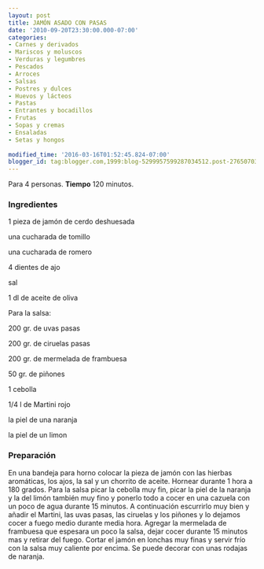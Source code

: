 ```yaml
---
layout: post
title: JAMÓN ASADO CON PASAS
date: '2010-09-20T23:30:00.000-07:00'
categories:
- Carnes y derivados
- Mariscos y moluscos
- Verduras y legumbres
- Pescados
- Arroces
- Salsas
- Postres y dulces
- Huevos y lácteos
- Pastas
- Entrantes y bocadillos
- Frutas
- Sopas y cremas
- Ensaladas
- Setas y hongos
 
modified_time: '2016-03-16T01:52:45.824-07:00'
blogger_id: tag:blogger.com,1999:blog-5299957599287034512.post-2765070315518362513
---
```


Para 4 personas.
<b>Tiempo</b> 120 minutos.

<h3>Ingredientes</h3>

1 pieza de jamón de cerdo deshuesada

una cucharada de tomillo

una cucharada de romero

4 dientes de ajo

sal

1 dl de aceite de oliva

Para la salsa:

200 gr. de uvas pasas

200 gr. de ciruelas pasas

200 gr. de mermelada de frambuesa

50 gr. de piñones

1 cebolla

1/4 l de Martini rojo

la piel de una naranja

la piel de un limon

<h3>Preparación</h3>

En una bandeja para horno colocar la pieza de jamón con las hierbas aromáticas, los ajos, la sal y un chorrito de aceite. Hornear durante 1 hora a 180 grados. Para la salsa picar la cebolla muy fin, picar la piel de la naranja y la del limón también muy fino y ponerlo todo a cocer en una cazuela con un poco de agua durante 15 minutos. A continuación escurrirlo muy bien y añadir el Martini, las uvas pasas, las ciruelas y los piñones y lo dejamos cocer a fuego medio durante media hora. Agregar la mermelada de frambuesa que espesara un poco la salsa, dejar cocer durante 15 minutos mas y retirar del fuego. Cortar el jamón en lonchas muy finas y servir frío con la salsa muy caliente por encima. Se puede decorar con unas rodajas de naranja.

